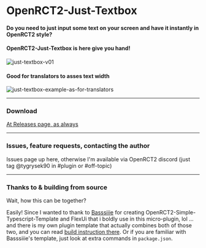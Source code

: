 # OpenRCT2-Just-Textbox
#### Do you need to just input some text on your screen and have it instantly in OpenRCT2 style?

#### OpenRCT2-Just-Textbox is here give you hand!
![just-textbox-v01](https://github.com/user-attachments/assets/085d8bbb-0587-455d-ac57-3d65cf60d94b)

#### Good for translators to asses text width
![just-textbox-example-as-for-translators](https://github.com/user-attachments/assets/0d36dca9-0e05-4a70-ab5f-c83154bd6594)

______

### Download
[At Releases page, as always](https://github.com/tygrysek90/OpenRCT2-Just-Textbox/releases)

_______

### Issues, feature requests, contacting the author
Issues page up here, otherwise I'm available via OpenRCT2 discord (just tag @tygrysek90 in #plugin or #off-topic)

_______

### Thanks to & building from source
Wait, how this can be together?

Easily! Since I wanted to thank to [Basssiiie](https://github.com/Basssiiie) for creating OpenRCT2-Simple-Typescript-Template and FlexUi that i boldly use in this micro-plugin, lol ... and there is my own plugin template that actually combines both of those two, and you can read [build instruction there](https://github.com/tygrysek90/OpenRCT2-Tiger-Plugin-Template?tab=readme-ov-file#how-to-start). Or if you are familiar with Basssiiie's template, just look at extra commands in `package.json`.
